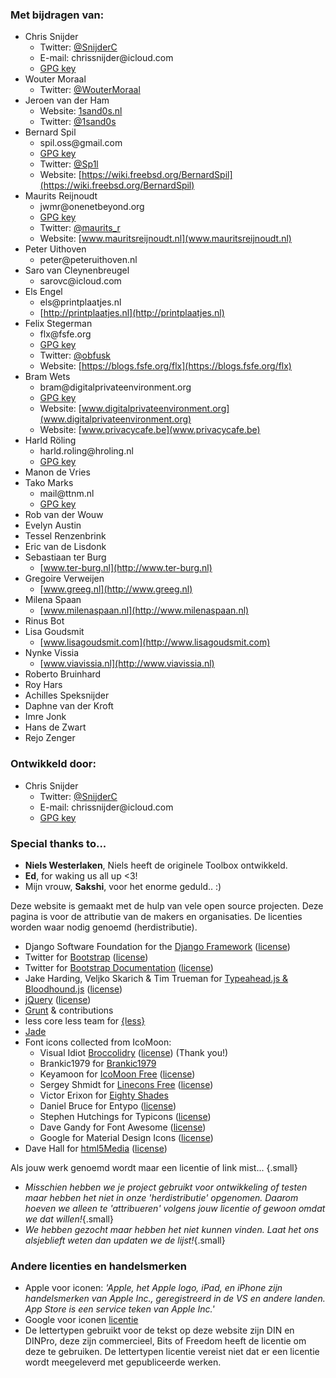 ### Met bijdragen van:

 - Chris Snijder 
    - Twitter: [@SnijderC](https://twitter.com/SnijderC) 
    - &#x45;&#x2D;&#x6D;&#x61;&#x69;&#x6C;&#x3A;&#x20;&#099;&#104;&#114;&#105;&#115;&#115;&#110;&#105;&#106;&#100;&#101;&#114;&#064;&#105;&#099;&#108;&#111;&#117;&#100;&#046;&#099;&#111;&#109;
    - [GPG key](https://keybase.io/snijderc/key.asc)
 - Wouter Moraal 
    - Twitter: [@WouterMoraal](https://twitter.com/WouterMoraal)
 - Jeroen van der Ham
    - Website: [1sand0s.nl](https://1sand0s.nl)    
    - Twitter: [@1sand0s](https://twitter.com/1sand0s) 
 - Bernard Spil
    - &#115;&#112;&#105;&#108;&#46;&#111;&#115;&#115;&#64;&#103;&#109;&#97;&#105;&#108;&#46;&#99;&#111;&#109;
    - [GPG key](https://keybase.io/spil/key.asc)
    - Twitter: [@Sp1l](https://twitter.com/Sp1l)
    - Website: [https://wiki.freebsd.org/BernardSpil](https://wiki.freebsd.org/BernardSpil)
 - Maurits Reijnoudt
    - &#106;&#119;&#109;&#114;&#064;&#111;&#110;&#101;&#110;&#101;&#116;&#098;&#101;&#121;&#111;&#110;&#100;&#046;&#111;&#114;&#103;
    - [GPG key](http://www.mauritsreijnoudt.nl/Pub_Key.txt)
    - Twitter: [@maurits_r](https://twitter.com/maurits_r)
    - Website: [www.mauritsreijnoudt.nl](www.mauritsreijnoudt.nl)
 - Peter Uithoven
    - &#112;&#101;&#116;&#101;&#114;&#64;&#112;&#101;&#116;&#101;&#114;&#117;&#105;&#116;&#104;&#111;&#118;&#101;&#110;&#46;&#110;&#108;
 - Saro van Cleynenbreugel
    - &#115;&#97;&#114;&#111;&#118;&#99;&#64;&#105;&#99;&#108;&#111;&#117;&#100;&#46;&#99;&#111;&#109;
 - Els Engel
    - &#101;&#108;&#115;&#64;&#112;&#114;&#105;&#110;&#116;&#112;&#108;&#97;&#97;&#116;&#106;&#101;&#115;&#46;&#110;&#108;
    - [http://printplaatjes.nl](http://printplaatjes.nl)
 - Felix Stegerman
    - &#102;&#108;&#120;&#64;&#102;&#115;&#102;&#101;&#46;&#111;&#114;&#103;
    - [GPG key](https://github.com/obfusk/gpg)
    - Twitter: [@obfusk](https://twitter.com/obfusk) 
    - Website: [https://blogs.fsfe.org/flx](https://blogs.fsfe.org/flx)
 - Bram Wets
    - &#98;&#114;&#97;&#109;&#64;&#100;&#105;&#103;&#105;&#116;&#97;&#108;&#112;&#114;&#105;&#118;&#97;&#116;&#101;&#101;&#110;&#118;&#105;&#114;&#111;&#110;&#109;&#101;&#110;&#116;&#46;&#111;&#114;&#103;
    - [GPG key](http://pgp.mit.edu/pks/lookup?op=vindex&search=0x919C9EBCA0430B96)
    - Website: [www.digitalprivateenvironment.org](www.digitalprivateenvironment.org)
    - Website: [www.privacycafe.be](www.privacycafe.be)
 - Harld Röling
    - &#104;&#97;&#114;&#108;&#100;&#46;&#114;&#111;&#108;&#105;&#110;&#103;&#64;&#104;&#114;&#111;&#108;&#105;&#110;&#103;&#46;&#110;&#108;
    - [GPG key](https://www.hroling.nl/pki/certificaten/Harld_Roling_0xF1E7EC17.asc)
 - Manon de Vries
 - Tako Marks
    - &#109;&#97;&#105;&#108;&#64;&#116;&#116;&#110;&#109;&#46;&#110;&#108;
    - [GPG key](http://pgp.mit.edu/pks/lookup?op=vindex&search=0x236A1975F4BA978B)
 - Rob van der Wouw
 - Evelyn Austin
 - Tessel Renzenbrink
 - Eric van de Lisdonk
 - Sebastiaan ter Burg
    - [www.ter-burg.nl](http://www.ter-burg.nl)
 - Gregoire Verweijen
    - [www.greeg.nl](http://www.greeg.nl)
 - Milena Spaan
    - [www.milenaspaan.nl](http://www.milenaspaan.nl)
 - Rinus Bot
 - Lisa Goudsmit
    - [www.lisagoudsmit.com](http://www.lisagoudsmit.com)
 - Nynke Vissia
    - [www.viavissia.nl](http://www.viavissia.nl)
 - Roberto Bruinhard
 - Roy Hars
 - Achilles Speksnijder
 - Daphne van der Kroft
 - Imre Jonk
 - Hans de Zwart
 - Rejo Zenger

### Ontwikkeld door:

 - Chris Snijder 
    - Twitter: [@SnijderC](https://twitter.com/SnijderC) 
    - &#x45;&#x2D;&#x6D;&#x61;&#x69;&#x6C;&#x3A;&#x20;&#099;&#104;&#114;&#105;&#115;&#115;&#110;&#105;&#106;&#100;&#101;&#114;&#064;&#105;&#099;&#108;&#111;&#117;&#100;&#046;&#099;&#111;&#109;
    - [GPG key](https://keybase.io/snijderc/key.asc)
    
### Special thanks to...

 - **Niels Westerlaken**, Niels heeft de originele Toolbox ontwikkeld.
 - **Ed**, for waking us all up <3!
 - Mijn vrouw, **Sakshi**, voor het enorme geduld.. :)
 
Deze website is gemaakt met de hulp van vele open source projecten.
Deze pagina is voor de attributie van de makers en organisaties. De licenties worden waar nodig genoemd (herdistributie).

 - Django Software Foundation for the [Django Framework](https://www.djangoproject.com/) ([license](/doc/licenses/django-license))
 - Twitter for [Bootstrap](http://getbootstrap.com/) ([license](/doc/licenses/mit-license/))
 - Twitter for [Bootstrap Documentation](http://getbootstrap.com/) ([license](http://creativecommons.org/licenses/by/3.0/))
 - Jake Harding, Veljko Skarich & Tim Trueman for [Typeahead.js & Bloodhound.js](http://twitter.github.io/typeahead.js/) ([license](/doc/licenses/mit-license/))
 - [jQuery](https://jquery.org) ([license](/doc/licenses/mit-license/))
 - [Grunt](http://gruntjs.com/) & contributions
 - less core less team for [{less}](http://lesscss.org/)
 - [Jade](http://jade-lang.com/)
 - Font icons collected from IcoMoon:
    - Visual Idiot [Broccolidry](http://dribbble.com/shots/587469-Free-16px-Broccolidryiconsaniconsetitisfullof-icons) ([license](/doc/licenses/broccolidry-license)) (Thank you!)
    - Brankic1979 for [Brankic1979](http://brankic1979.com/icons/)
    - Keyamoon for [IcoMoon Free](http://keyamoon.com/icomoon/) ([license](https://creativecommons.org/licenses/by/3.0/))
    - Sergey Shmidt for [Linecons Free](http://keyamoon.com/icomoon/) ([license](https://creativecommons.org/licenses/by-sa/4.0/legalcode))
    - Victor Erixon for [Eighty Shades](https://dribbble.com/shots/928458-80-Shades-of-White-Icons)
    - Daniel Bruce for Entypo ([license](https://creativecommons.org/licenses/by-sa/3.0/))
    - Stephen Hutchings for Typicons ([license](https://creativecommons.org/licenses/by-sa/3.0/))
    - Dave Gandy for Font Awesome ([license](https://creativecommons.org/licenses/by/3.0/))
    - Google for Material Design Icons ([license](https://creativecommons.org/licenses/by-sa/4.0/))
 - Dave Hall for [html5Media](https://github.com/etianen/html5media) ([license](https://github.com/etianen/html5media/blob/master/LICENSE))
    
Als jouw werk genoemd wordt maar een licentie of link mist...
{.small}

  - *Misschien hebben we je project gebruikt voor ontwikkeling of testen maar hebben het niet in onze 'herdistributie' opgenomen. Daarom hoeven we alleen te 'attribueren' volgens jouw licentie of gewoon omdat we dat willen!*{.small}
  - *We hebben gezocht maar hebben het niet kunnen vinden. Laat het ons alsjeblieft weten dan updaten we de lijst!*{.small}

### Andere licenties en handelsmerken

- Apple voor iconen: *'Apple, het Apple logo, iPad, en iPhone zijn handelsmerken van Apple Inc., geregistreerd in de VS en andere landen. App Store is een service teken van Apple Inc.'*
- Google voor iconen [licentie](http://creativecommons.org/licenses/by/2.5/)
- De lettertypen gebruikt voor de tekst op deze website zijn DIN en DINPro, deze zijn commercieel, Bits of Freedom heeft de licentie om deze te gebruiken. De lettertypen licentie vereist niet dat er een licentie wordt meegeleverd met gepubliceerde werken.
